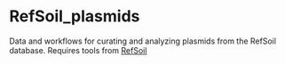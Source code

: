 # RefSoil_plasmids
Data and workflows for curating and analyzing plasmids from the RefSoil database. Requires tools from [RefSoil](https://github.com/germs-lab/ref_soil)
